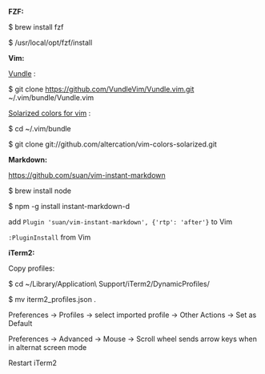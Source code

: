 **FZF:**

$ brew install fzf

$ /usr/local/opt/fzf/install


**Vim:**

[Vundle](https://github.com/VundleVim/Vundle.vim) :

$ git clone https://github.com/VundleVim/Vundle.vim.git ~/.vim/bundle/Vundle.vim

[Solarized colors for vim](https://github.com/altercation/vim-colors-solarized) :

 $ cd ~/.vim/bundle
 
 $ git clone git://github.com/altercation/vim-colors-solarized.git


**Markdown:**

https://github.com/suan/vim-instant-markdown

$ brew install node

$ npm -g install instant-markdown-d

add `Plugin 'suan/vim-instant-markdown', {'rtp': 'after'}` to Vim

`:PluginInstall` from Vim

**iTerm2:**

Copy profiles:

$ cd ~/Library/Application\ Support/iTerm2/DynamicProfiles/

$ mv iterm2_profiles.json .

Preferences -> Profiles -> select imported profile -> Other Actions -> Set as Default

Preferences -> Advanced -> Mouse -> Scroll wheel sends arrow keys when in alternat screen mode

Restart iTerm2
